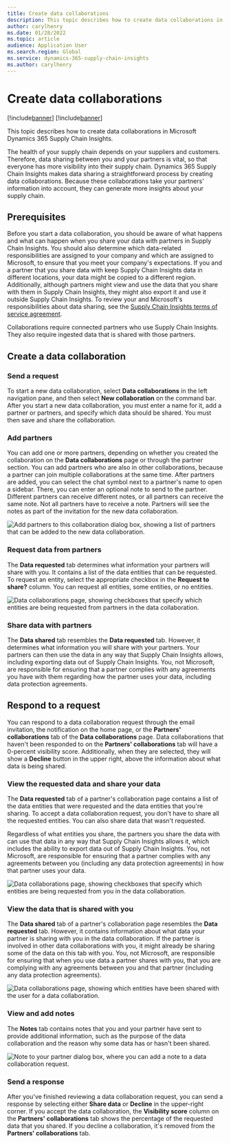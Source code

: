 ```yaml
---
title: Create data collaborations
description: This topic describes how to create data collaborations in Microsoft Dynamics 365 Supply Chain Insights.
author: carylhenry
ms.date: 01/28/2022
ms.topic: article
audience: Application User
ms.search.region: Global
ms.service: dynamics-365-supply-chain-insights
ms.author: carylhenry
---
```


# Create data collaborations

[!include[banner](includes/banner.md)]
[!include[banner](includes/preview-banner.md)]

This topic describes how to create data collaborations in Microsoft Dynamics 365 Supply Chain Insights.

The health of your supply chain depends on your suppliers and customers. Therefore, data sharing between you and your partners is vital, so that everyone has more visibility into their supply chain. Dynamics 365 Supply Chain Insights makes data sharing a straightforward process by creating data collaborations. Because these collaborations take your partners' information into account, they can generate more insights about your supply chain.

## Prerequisites

Before you start a data collaboration, you should be aware of what happens and what can happen when you share your data with partners in Supply Chain Insights. You should also determine which data-related responsibilities are assigned to your company and which are assigned to Microsoft, to ensure that you meet your company's expectations. If you and a partner that you share data with keep Supply Chain Insights data in different locations, your data might be copied to a different region. Additionally, although partners might view and use the data that you share with them in Supply Chain Insights, they might also export it and use it outside Supply Chain Insights. To review your and Microsoft's responsibilities about data sharing, see the [Supply Chain Insights terms of service agreement](https://go.microsoft.com/fwlink/?linkid=2175113).

Collaborations require connected partners who use Supply Chain Insights. They also require ingested data that is shared with those partners.

## Create a data collaboration 

### Send a request
 
To start a new data collaboration, select **Data collaborations** in the left navigation pane, and then select **New collaboration** on the command bar. After you start a new data collaboration, you must enter a name for it, add a partner or partners, and specify which data should be shared. You must then save and share the collaboration.

### Add partners
 
You can add one or more partners, depending on whether you created the collaboration on the **Data collaborations** page or through the partner section. You can add partners who are also in other collaborations, because a partner can join multiple collaborations at the same time. After partners are added, you can select the chat symbol next to a partner's name to open a sidebar. There, you can enter an optional note to send to the partner. Different partners can receive different notes, or all partners can receive the same note. Not all partners have to receive a note. Partners will see the notes as part of the invitation for the new data collaboration.

![Add partners to this collaboration dialog box, showing a list of partners that can be added to the new data collaboration.](media/add-partners-to-collaboration.png)

### Request data from partners

The **Data requested** tab determines what information your partners will share with you. It contains a list of the data entities that can be requested. To request an entity, select the appropriate checkbox in the **Request to share?** column. You can request all entities, some entities, or no entities.

![Data collaborations page, showing checkboxes that specify which entities are being requested from partners in the data collaboration.](media/specify-requested-entities-from-partners.png)

### Share data with partners

The **Data shared** tab resembles the **Data requested** tab. However, it determines what information you will share with your partners. Your partners can then use the data in any way that Supply Chain Insights allows, including exporting data out of Supply Chain Insights. You, not Microsoft, are responsible for ensuring that a partner complies with any agreements you have with them regarding how the partner uses your data, including data protection agreements.

## Respond to a request

You can respond to a data collaboration request through the email invitation, the notification on the home page, or the **Partners' collaborations** tab of the **Data collaborations** page. Data collaborations that haven't been responded to on the **Partners' collaborations** tab will have a 0-percent visibility score. Additionally, when they are selected, they will show a **Decline** button in the upper right, above the information about what data is being shared.

### View the requested data and share your data

The **Data requested** tab of a partner's collaboration page contains a list of the data entities that were requested and the data entities that you're sharing. To accept a data collaboration request, you don't have to share all the requested entities. You can also share data that wasn't requested.

Regardless of what entities you share, the partners you share the data with can use that data in any way that Supply Chain Insights allows it, which includes the ability to export data out of Supply Chain Insights. You, not Microsoft, are responsible for ensuring that a partner complies with any agreements between you (including any data protection agreements) in how that partner uses your data.

![Data collaborations page, showing checkboxes that specify which entities are being requested from you in the data collaboration.](media/responding-to-date-request.png)

### View the data that is shared with you

The **Data shared** tab of a partner's collaboration page resembles the **Data requested** tab. However, it contains information about what data your partner is sharing with you in the data collaboration. If the partner is involved in other data collaborations with you, it might already be sharing some of the data on this tab with you. You, not Microsoft, are responsible for ensuring that when you use data a partner shares with you, that you are complying with any agreements between you and that partner (including any data protection agreements).

![Data collaborations page, showing which entities have been shared with the user for a data collaboration.](media/reviewing-data-shared.png)

### View and add notes

The **Notes** tab contains notes that you and your partner have sent to provide additional information, such as the purpose of the data collaboration and the reason why some data has or hasn't been shared.

![Note to your partner dialog box, where you can add a note to a data collaboration request.](media/view-and-add-note.png)

### Send a response

After you've finished reviewing a data collaboration request, you can send a response by selecting either **Share data** or **Decline** in the upper-right corner. If you accept the data collaboration, the **Visibility score** column on the **Partners' collaborations** tab shows the percentage of the requested data that you shared. If you decline a collaboration, it's removed from the **Partners' collaborations** tab.
